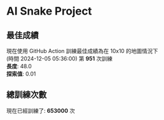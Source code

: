 
# AI Snake Project

## **最佳成績**








現在使用 GitHub Action 訓練最佳成績為在 10x10 的地圖情況下  
(時間 2024-12-05 05:36:00) 第 **951** 次訓練  
**長度**: 48.0  
**探索值**: 0.01

















## 總訓練次數
現在已經訓練了: **653000** 次
